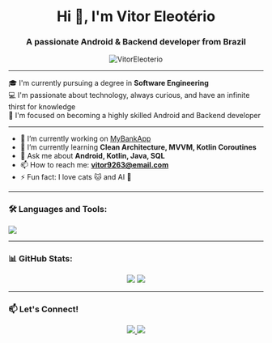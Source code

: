 <h1 align="center">Hi 👋, I'm Vitor Eleotério</h1>
<h3 align="center">A passionate Android & Backend developer from Brazil</h3>

<p align="center">
  <img src="https://komarev.com/ghpvc/?username=VitorEleoterio&label=Profile%20views&color=0e75b6&style=flat" alt="VitorEleoterio" />
</p>

---

🎓 I'm currently pursuing a degree in **Software Engineering**  
💻 I'm passionate about technology, always curious, and have an infinite thirst for knowledge  
🚀 I'm focused on becoming a highly skilled Android and Backend developer

---

- 🔭 I’m currently working on [MyBankApp](https://github.com/VitorEleoterio/MyBankApp)  
- 🌱 I’m currently learning **Clean Architecture, MVVM, Kotlin Coroutines**  
- 💬 Ask me about **Android, Kotlin, Java, SQL**  
- 📫 How to reach me: **vitor9263@email.com**  
- ⚡ Fun fact: I love cats 🐱 and AI 🤖  

---

### 🛠️ Languages and Tools:
<p align="left">
  <img src="https://skillicons.dev/icons?i=kotlin,java,androidstudio,git,github,sqlite,figma,gradle" />
</p>

---

### 📊 GitHub Stats:
<p align="center">
  <img src="https://github-readme-stats.vercel.app/api?username=VitorEleoterio&show_icons=true&theme=tokyonight" />
  <img src="https://github-readme-stats.vercel.app/api/top-langs/?username=VitorEleoterio&layout=compact&theme=tokyonight" />
</p>

---

### 📫 Let's Connect!
<p align="center">
  <a href="https://www.linkedin.com/in/vitor-eleoterio/" target="_blank">
    <img src="https://img.shields.io/badge/LinkedIn-blue?logo=linkedin&style=for-the-badge" />
  </a>
  <a href="mailto:vitor9263@email.com">
    <img src="https://img.shields.io/badge/Gmail-red?logo=gmail&style=for-the-badge" />
  </a>
</p>
